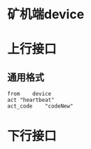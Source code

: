 

# 矿机端device







# 上行接口

## 通用格式

```
from	device
act	"heartbeat"
act_code	"codeNew"
```















# 下行接口











